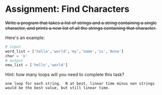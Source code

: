 # Assignment: Find Characters

~~Write a program that takes a list of strings and a string containing a single character, and prints a new list of all the strings containing that character.~~

Here's an example:

```python
# input
word_list = ['hello','world','my','name','is','Anna']
char = 'o'
# output
new_list = ['hello','world']
```
Hint: how many loops will you need to complete this task?

    one loop for each string.  N at best, linear time minus non strings would be the best value, but still linear time.